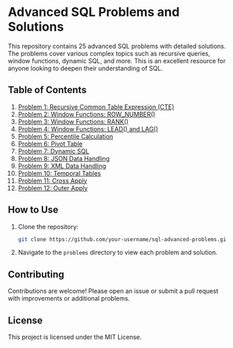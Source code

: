 # Advanced SQL Problems and Solutions

This repository contains 25 advanced SQL problems with detailed solutions. The problems cover various complex topics such as recursive queries, window functions, dynamic SQL, and more. This is an excellent resource for anyone looking to deepen their understanding of SQL.

## Table of Contents

1. [Problem 1: Recursive Common Table Expression (CTE)](Challenges/Challenge_01.md)
2. [Problem 2: Window Functions: ROW_NUMBER()](Challenges/Challenge_02.md)
3. [Problem 3: Window Functions: RANK()](Challenges/Challenge_03.md)
4. [Problem 4: Window Functions: LEAD() and LAG()](Challenges/Challenge_04.md)
5. [Problem 5: Percentile Calculation](Challenges/Challenge_05.md)
6. [Problem 6: Pivot Table](Challenges/Challenge_06.md)
7. [Problem 7: Dynamic SQL](Challenges/Challenge_07.md)
8. [Problem 8: JSON Data Handling](Challenges/Challenge_08.md)
9. [Problem 9: XML Data Handling](Challenges/Challenge_09.md)
10. [Problem 10: Temporal Tables](Challenges/Challenge_10.md)
11. [Problem 11: Cross Apply](Challenges/Challenge_11.md)
12. [Problem 12: Outer Apply](Challenges/Challenge_12.md)

## How to Use

1. Clone the repository:
    ```sh
    git clone https://github.com/your-username/sql-advanced-problems.git
    ```

2. Navigate to the `problems` directory to view each problem and solution.

## Contributing

Contributions are welcome! Please open an issue or submit a pull request with improvements or additional problems.

## License

This project is licensed under the MIT License.
